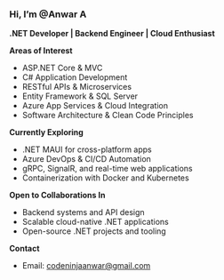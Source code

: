 ### Hi, I’m @Anwar A  
**.NET Developer | Backend Engineer | Cloud Enthusiast**

**Areas of Interest**  
- ASP.NET Core & MVC  
- C# Application Development  
- RESTful APIs & Microservices  
- Entity Framework & SQL Server  
- Azure App Services & Cloud Integration  
- Software Architecture & Clean Code Principles

**Currently Exploring**  
- .NET MAUI for cross-platform apps  
- Azure DevOps & CI/CD Automation  
- gRPC, SignalR, and real-time web applications  
- Containerization with Docker and Kubernetes

**Open to Collaborations In**  
- Backend systems and API design  
- Scalable cloud-native .NET applications  
- Open-source .NET projects and tooling

**Contact**  
- Email: codeninjaanwar@gmail.com
